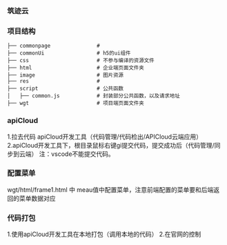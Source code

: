 ### 筑迹云
  

### 项目结构

```
├── commonpage               # 
├── commonUi                 # h5的ui组件
├── css                      # 不参与编译的资源文件
├── html                     # 企业端页面文件夹
├── image                    # 图片资源
├── res                      # 
├── script                   # 公共函数
│   ├── common.js            # 封装部分公共函数，以及请求地址
├── wgt                      # 项目端页面文件夹
```

### apiCloud

1.拉去代码 apiCloud开发工具（代码管理/代码检出/APICloud云端应用）
2.apiCloud开发工具下，根目录鼠标右键gi提交代码，提交成功后（代码管理/同步到云端）
    注：vscode不能提交代码。

###  配置菜单

wgt/html/frame1.html   中 meau值中配置菜单，注意前端配置的菜单要和后端返回的菜单数据对应

###  代码打包
 1.使用apiCloud开发工具在本地打包（调用本地的代码）
 2.在官网的控制
